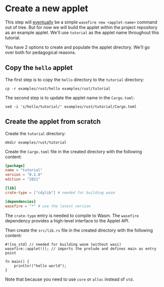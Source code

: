 # Create a new applet

This step will [eventually](https://github.com/google/wasefire/issues/38) be a
simple `wasefire new <applet-name>` command out of tree. But for now we will
build the applet within the project repository as an example applet. We'll use
`tutorial` as the applet name throughout this tutorial.

You have 2 options to create and populate the applet directory. We'll go over
both for pedagogical reasons.

## Copy the `hello` applet

The first step is to copy the `hello` directory to the `tutorial` directory:

```shell
cp -r examples/rust/hello examples/rust/tutorial
```

The second step is to update the applet name in the `Cargo.toml`:

```shell
sed -i 's/hello/tutorial/' examples/rust/tutorial/Cargo.toml
```

## Create the applet from scratch

Create the `tutorial` directory:

```shell
mkdir examples/rust/tutorial
```

Create the `Cargo.toml` file in the created directory with the following
content:

```toml
[package]
name = "tutorial"
version = "0.1.0"
edition = "2021"

[lib]
crate-type = ["cdylib"] # needed for building wasm

[dependencies]
wasefire = "*" # use the latest version
```

The `crate-type` entry is needed to compile to Wasm. The `wasefire` dependency
provides a high-level interface to the Applet API.

Then create the `src/lib.rs` file in the created directory with the following
content:

```rust,no_run
#![no_std] // needed for building wasm (without wasi)
wasefire::applet!(); // imports the prelude and defines main as entry point

fn main() {
    println!("hello world");
}
```

Note that because you need to use `core` or `alloc` instead of `std`.
